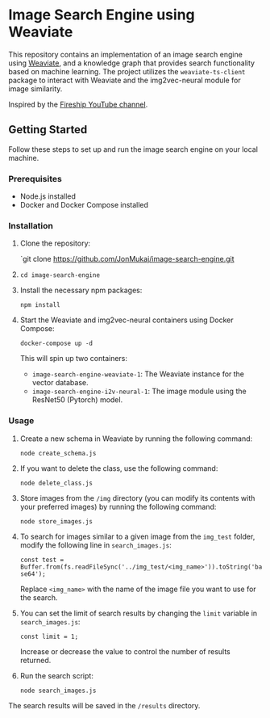Image Search Engine using Weaviate
==================================

This repository contains an implementation of an image search engine using [Weaviate](https://weaviate.io/developers/weaviate/installation/docker-compose), and a knowledge graph that provides search functionality based on machine learning. The project utilizes the `weaviate-ts-client` package to interact with Weaviate and the img2vec-neural module for image similarity.

Inspired by the [Fireship YouTube channel](https://www.youtube.com/c/Fireship).

Getting Started
---------------

Follow these steps to set up and run the image search engine on your local machine.

### Prerequisites

-   Node.js installed
-   Docker and Docker Compose installed

### Installation

1.  Clone the repository:

    `git clone https://github.com/JonMukaj/image-search-engine.git
1.  `cd image-search-engine`

2.  Install the necessary npm packages:

    `npm install`

3.  Start the Weaviate and img2vec-neural containers using Docker Compose:

    `docker-compose up -d`

    This will spin up two containers:

    -   `image-search-engine-weaviate-1`: The Weaviate instance for the vector database.
    -   `image-search-engine-i2v-neural-1`: The image module using the ResNet50 (Pytorch) model.

### Usage

1.  Create a new schema in Weaviate by running the following command:

    `node create_schema.js`

2.  If you want to delete the class, use the following command:

    `node delete_class.js`

3.  Store images from the `/img` directory (you can modify its contents with your preferred images) by running the following command:

    `node store_images.js`

4.  To search for images similar to a given image from the `img_test` folder, modify the following line in `search_images.js`:

    `const test = Buffer.from(fs.readFileSync('../img_test/<img_name>')).toString('base64');`

    Replace `<img_name>` with the name of the image file you want to use for the search.

5.  You can set the limit of search results by changing the `limit` variable in `search_images.js`:

    `const limit = 1;`

    Increase or decrease the value to control the number of results returned.

6.  Run the search script:

    `node search_images.js`

The search results will be saved in the `/results` directory.